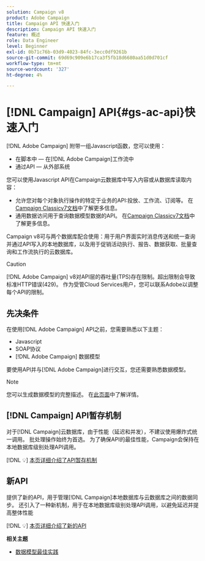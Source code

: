 ```yaml
---
solution: Campaign v8
product: Adobe Campaign
title: Campaign API 快速入门
description: Campaign API 快速入门
feature: 概述
role: Data Engineer
level: Beginner
exl-id: 0b71c76b-03d9-4023-84fc-3ecc0df9261b
source-git-commit: 69d69c909e6b17ca3f5fb18d6680aa51d0d701cf
workflow-type: tm+mt
source-wordcount: '327'
ht-degree: 4%

---
```


# [!DNL Campaign] API{#gs-ac-api}快速入门

[!DNL Adobe Campaign] 附带一组Javascript函数，您可以使用：

* 在脚本中 — 在[!DNL Adobe Campaign]工作流中
* 通过API — 从外部系统

您可以使用Javascript API在Campaign云数据库中写入内容或从数据库读取内容：

* 允许您对每个对象执行操作的特定于业务的API:投放、工作流、订阅等。 在[Campaign Classicv7文档](https://experienceleague.adobe.com/docs/campaign-classic/using/configuring-campaign-classic/api/business-oriented-apis.html)中了解更多信息。
* 通用数据访问用于查询数据模型数据的API。 在[Campaign Classicv7文档](https://experienceleague.adobe.com/docs/campaign-classic/using/configuring-campaign-classic/api/data-oriented-apis.html)中了解更多信息。

Campaign v8可与两个数据库配合使用：用于用户界面实时消息传送和统一查询并通过API写入的本地数据库，以及用于促销活动执行、报告、数据获取、批量查询和工作流执行的云数据库。

>[!CAUTION]
>
>[!DNL Adobe Campaign] v8对API层的吞吐量(TPS)存在限制。超出限制会导致标准HTTP错误(429)。 作为受管Cloud Services用户，您可以联系Adobe以调整每个API的限制。


## 先决条件

在使用[!DNL Adobe Campaign] API之前，您需要熟悉以下主题：

* Javascript
* SOAP协议
* [!DNL Adobe Campaign] 数据模型

要使用API并与[!DNL Adobe Campaign]进行交互，您还需要熟悉数据模型。

>[!NOTE]
>您可以生成数据模型的完整描述。 在[此页面](datamodel.md)中了解详情。

## [!DNL Campaign] API暂存机制

对于[!DNL Campaign]云数据库，由于性能（延迟和并发），不建议使用爆炸式统一调用。 批处理操作始终为首选。 为了确保API的最佳性能，Campaign会保持在本地数据库级别处理API调用。

[!DNL :bulb:] [本页详细介绍了API暂存机制](staging.md)

## 新API

提供了新的API，用于管理[!DNL Campaign]本地数据库与云数据库之间的数据同步。 还引入了一种新机制，用于在本地数据库级别处理API调用，以避免延迟并提高整体性能

[!DNL :bulb:] [本页详细介绍了新的API](new-apis.md)

**相关主题**

* [数据模型最佳实践](datamodel-best-practices.md)
